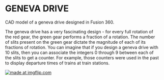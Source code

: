 # GENEVA DRIVE

CAD model of a geneva drive designed in Fusion 360. 

The geneva drive has a very fascinating design - for every full rotation of the red gear, the green gear performs a fraction of a rotation. The number of slits present on the green gear dictate the magnitude of each of its fractions of rotation. You can imagine that if you design a geneva drive with 10 slits, then you can associate the integers 0 through 9 between each of the slits to get a counter. For example, those counters were used in the past to display departure times of trains at train stations.

<a href="https://imgflip.com/gif/3nlttp"><img src="https://i.imgflip.com/3nlttp.gif" title="made at imgflip.com"/></a>
